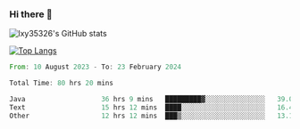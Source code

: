 ### Hi there 👋

<!--
**lxy35326/lxy35326** is a ✨ _special_ ✨ repository because its `README.md` (this file) appears on your GitHub profile.

Here are some ideas to get you started:

- 🔭 I’m currently working on ...
- 🌱 I’m currently learning ...
- 👯 I’m looking to collaborate on ...
- 🤔 I’m looking for help with ...
- 💬 Ask me about ...
- 📫 How to reach me: ...
- 😄 Pronouns: ...
- ⚡ Fun fact: ...
-->

![lxy35326's GitHub stats](https://github-readme-stats.vercel.app/api?username=lxy35326&show_icons=true)

[![Top Langs](https://github-readme-stats.vercel.app/api/top-langs/?username=anuraghazra&layout=compact)](https://github.com/anuraghazra/github-readme-stats)

<!--START_SECTION:waka-->

```rust
From: 10 August 2023 - To: 23 February 2024

Total Time: 80 hrs 20 mins

Java                   36 hrs 9 mins   █████████▓░░░░░░░░░░░░░░░   39.08 %
Text                   15 hrs 12 mins  ████░░░░░░░░░░░░░░░░░░░░░   16.43 %
Other                  12 hrs 12 mins  ███▒░░░░░░░░░░░░░░░░░░░░░   13.19 %
```

<!--END_SECTION:waka-->
